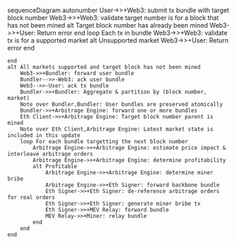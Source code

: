 sequenceDiagram autonumber User->>+Web3: submit tx bundle with target block
number Web3->>+Web3: validate target number is for a block that has not been
mined alt Target block number has already been mined Web3->>+User: Return error
end loop Each tx in bundle Web3->>+Web3: validate tx is for a supported market
alt Unsupported market Web3->>+User: Return error end

    end
    alt All markets supported and target block has not been mined
        Web3->>+Bundler: forward user bundle
        Bundler-->>-Web3: ack user bundle
        Web3-->>-User: ack tx bundle
        Bundler->>+Bundler: Aggregate & partition by (block number, market)
        Note over Bundler,Bundler: User bundles are preserved atomically
        Bundler->>+Arbitrage Engine: forward one or more bundles
        Eth Client->>+Arbitrage Engine: Target block number parent is mined
        Note over Eth Client,Arbitrage Engine: Latest market state is included in this update
        loop For each bundle targetting the next block number
            Arbitrage Engine->>+Arbitrage Engine: estimate price impact & interleave arbitrage orders
            Arbitrage Engine->>+Arbitrage Engine: determine profitability
            alt Profitable
                Arbitrage Engine->>+Arbitrage Engine: determine miner bribe
                Arbitrage Engine->>+Eth Signer: forward backbone bundle
                Eth Signer->>+Eth Signer: de-reference arbitrage orders for real orders
                Eth Signer->>+Eth Signer: generate miner bribe tx
                Eth Signer->>+MEV Relay: forward bundle
                MEV Relay->>+Miner: relay bundle
            end
        end
    end
